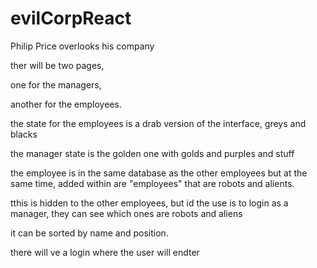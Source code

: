 # evilCorpReact
Philip Price overlooks his company

ther will be two pages, 

one for the managers, 

another for the employees. 

the state for the employees is a drab version of the interface, greys and blacks

the manager state is the golden one with golds and purples and stuff

the employee is in the same database as the other employees but at the same time, added
within are "employees" that are robots and alients.

tthis is hidden to the other employees, but id the use is to login as a manager, they can see  which ones are robots and aliens

it can be sorted by name and position.

there will ve a login where the user will endter  